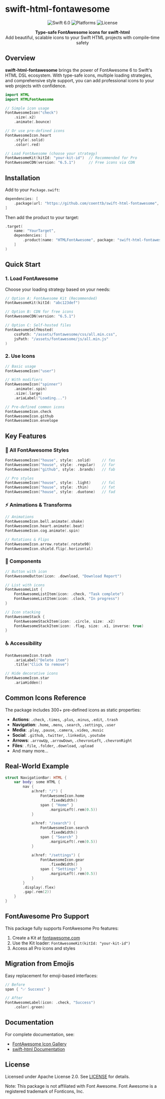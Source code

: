 # swift-html-fontawesome

<p align="center">
  <img src="https://img.shields.io/badge/Swift-6.0-orange.svg" alt="Swift 6.0">
  <img src="https://img.shields.io/badge/Platforms-macOS%20|%20iOS%20|%20tvOS%20|%20watchOS%20|%20Linux-lightgray.svg" alt="Platforms">
  <img src="https://img.shields.io/badge/License-Apache%202.0-blue.svg" alt="License">
</p>

<p align="center">
  <strong>Type-safe FontAwesome icons for swift-html</strong><br>
  Add beautiful, scalable icons to your Swift HTML projects with compile-time safety
</p>

## Overview

**swift-html-fontawesome** brings the power of FontAwesome 6 to Swift's HTML DSL ecosystem. With type-safe icons, multiple loading strategies, and comprehensive style support, you can add professional icons to your web projects with confidence.

```swift
import HTML
import HTMLFontAwesome

// Simple icon usage
FontAwesomeIcon("check")
    .size(.x2)
    .animate(.bounce)

// Or use pre-defined icons
FontAwesomeIcon.heart
    .style(.solid)
    .color(.red)

// Load FontAwesome (choose your strategy)
FontAwesomeKit(kitId: "your-kit-id")  // Recommended for Pro
FontAwesomeCDN(version: "6.5.1")      // Free icons via CDN
```

## Installation

Add to your `Package.swift`:

```swift
dependencies: [
    .package(url: "https://github.com/coenttb/swift-html-fontawesome", from: "0.0.1")
]
```

Then add the product to your target:

```swift
.target(
    name: "YourTarget",
    dependencies: [
        .product(name: "HTMLFontAwesome", package: "swift-html-fontawesome")
    ]
)
```

## Quick Start

### 1. Load FontAwesome

Choose your loading strategy based on your needs:

```swift
// Option A: FontAwesome Kit (Recommended)
FontAwesomeKit(kitId: "abc123def")

// Option B: CDN for free icons
FontAwesomeCDN(version: "6.5.1")

// Option C: Self-hosted files
FontAwesomeSelfHosted(
    cssPath: "/assets/fontawesome/css/all.min.css",
    jsPath: "/assets/fontawesome/js/all.min.js"
)
```

### 2. Use Icons

```swift
// Basic usage
FontAwesomeIcon("user")

// With modifiers
FontAwesomeIcon("spinner")
    .animate(.spin)
    .size(.large)
    .ariaLabel("Loading...")

// Pre-defined common icons
FontAwesomeIcon.check
FontAwesomeIcon.github
FontAwesomeIcon.envelope
```

## Key Features

### 🎨 All FontAwesome Styles

```swift
FontAwesomeIcon("house", style: .solid)     // fas
FontAwesomeIcon("house", style: .regular)   // far
FontAwesomeIcon("github", style: .brands)   // fab

// Pro styles
FontAwesomeIcon("house", style: .light)     // fal
FontAwesomeIcon("house", style: .thin)      // fat
FontAwesomeIcon("house", style: .duotone)   // fad
```

### ⚡ Animations & Transforms

```swift
// Animations
FontAwesomeIcon.bell.animate(.shake)
FontAwesomeIcon.heart.animate(.beat)
FontAwesomeIcon.cog.animate(.spin)

// Rotations & Flips
FontAwesomeIcon.arrow.rotate(.rotate90)
FontAwesomeIcon.shield.flip(.horizontal)
```

### 🧩 Components

```swift
// Button with icon
FontAwesomeButton(icon: .download, "Download Report")

// List with icons
FontAwesomeList {
    FontAwesomeListItem(icon: .check, "Task complete")
    FontAwesomeListItem(icon: .clock, "In progress")
}

// Icon stacking
FontAwesomeStack {
    FontAwesomeStackItem(icon: .circle, size: .x2)
    FontAwesomeStackItem(icon: .flag, size: .x1, inverse: true)
}
```

### ♿ Accessibility

```swift
FontAwesomeIcon.trash
    .ariaLabel("Delete item")
    .title("Click to remove")

// Hide decorative icons
FontAwesomeIcon.star
    .ariaHidden()
```

## Common Icons Reference

The package includes 300+ pre-defined icons as static properties:

- **Actions**: `.check`, `.times`, `.plus`, `.minus`, `.edit`, `.trash`
- **Navigation**: `.home`, `.menu`, `.search`, `.settings`, `.user`
- **Media**: `.play`, `.pause`, `.camera`, `.video`, `.music`
- **Social**: `.github`, `.twitter`, `.linkedin`, `.youtube`
- **Arrows**: `.arrowUp`, `.arrowDown`, `.chevronLeft`, `.chevronRight`
- **Files**: `.file`, `.folder`, `.download`, `.upload`
- And many more...

## Real-World Example

```swift
struct NavigationBar: HTML {
    var body: some HTML {
        nav {
            a(href: "/") {
                FontAwesomeIcon.home
                    .fixedWidth()
                span { "Home" }
                    .marginLeft(.rem(0.5))
            }
            
            a(href: "/search") {
                FontAwesomeIcon.search
                    .fixedWidth()
                span { "Search" }
                    .marginLeft(.rem(0.5))
            }
            
            a(href: "/settings") {
                FontAwesomeIcon.gear
                    .fixedWidth()
                span { "Settings" }
                    .marginLeft(.rem(0.5))
            }
        }
        .display(.flex)
        .gap(.rem(2))
    }
}
```

## FontAwesome Pro Support

This package fully supports FontAwesome Pro features:

1. Create a Kit at [fontawesome.com](https://fontawesome.com)
2. Use the Kit loader: `FontAwesomeKit(kitId: "your-kit-id")`
3. Access all Pro icons and styles

## Migration from Emojis

Easy replacement for emoji-based interfaces:

```swift
// Before
span { "✅ Success" }

// After  
FontAwesomeLabel(icon: .check, "Success")
    .color(.green)
```

## Documentation

For complete documentation, see:
- [FontAwesome Icon Gallery](https://fontawesome.com/icons)
- [swift-html Documentation](https://github.com/coenttb/swift-html)

## License

Licensed under Apache License 2.0. See [LICENSE](LICENSE.md) for details.

Note: This package is not affiliated with Font Awesome. Font Awesome is a registered trademark of Fonticons, Inc.